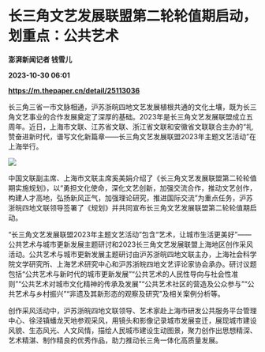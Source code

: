# 长三角文艺发展联盟第二轮轮值期启动，划重点：公共艺术
**澎湃新闻记者 钱雪儿**

**2023-10-30 06:01**

**https://m.thepaper.cn/detail/25113036**

长三角三省一市文脉相通，沪苏浙皖四地文艺发展植根共通的文化土壤，既为长三角文艺事业的合作发展奠定了深厚的基础。2023年是长三角文艺发展联盟成立五周年。近日，上海市文联、江苏省文联、浙江省文联和安徽省文联联合主办的“礼赞奋进新时代，谱写文化新篇章——长三角文艺发展联盟2023年主题文艺活动”在上海举行。

![](https://imagecloud.thepaper.cn/thepaper/image/276/196/714.jpg)

中国文联副主席、上海市文联主席奚美娟介绍了《长三角文艺发展联盟第二轮轮值期实施规划》，以“勇担文化使命，深化文艺创新，加强交流合作，推动文艺创作，构建人才高地，弘扬新风正气，加强理论研究，推进国际交流”为重点任务，沪苏浙皖四地文联领导签署了《规划》并共同宣布长三角文艺发展联盟第二轮轮值期启动。

“长三角文艺发展联盟2023年主题文艺活动”包含“艺术，让城市生活更美好”——公共艺术与城市更新发展主题研讨和2023长三角文艺发展联盟上海地区创作采风活动。公共艺术与城市更新发展主题研讨由沪苏浙皖四地文联主办，上海社会科学院文学研究所、上海艺术研究中心和沪苏浙皖四地文艺评论家协会承办。研讨议题包括“公共艺术与新时代的城市更新发展”“公共艺术的人民性导向与社会性准则”“公共艺术对城市文化精神的传承及发展”“公共艺术社区的营造及公众参与”“公共艺术与乡村振兴”“非遗及其新形态的观察及研究”及相关案例分析等。

创作采风活动中，沪苏浙皖四地文联领导、艺术家赴上海市研发公共服务平台管理中心、徐泾镇蟠龙天地参观采风，用镜头和影像记录城市发展变迁，展现城市建设风貌、生态风光、人文风情，描绘人民城市建设生动图景，聚力创作出思想精深、艺术精湛、制作精良的优秀作品，助力推动长三角一体化高质量发展。